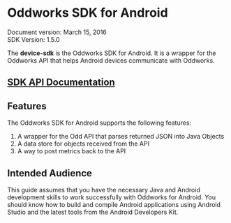 # Oddworks SDK for Android

Document version: March 15, 2016  
SDK Version: 1.5.0

The __device-sdk__ is the Oddworks SDK for Android. It is a wrapper for the Oddworks API that helps Android devices communicate with Oddworks.

## [SDK API Documentation](/javadoc/1.4.1)

## Features

The Oddworks SDK for Android supports the following features:

1. A wrapper for the Odd API that parses returned JSON into Java Objects
2. A data store for objects received from the API
3. A way to post metrics back to the API

## Intended Audience

This guide assumes that you have the necessary Java and Android development skills to work successfully with Oddworks for Android. You should know how to build and compile Android applications using Android Studio and the latest tools from the Android Developers Kit.
